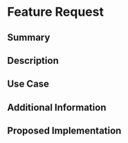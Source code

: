 # Feature Request

## Summary
<!-- Provide a concise summary of the feature you're requesting. -->

## Description
<!-- Describe the feature in detail, including its purpose and any potential benefits it would bring. -->

## Use Case
<!-- Explain how this feature would be used in practical scenarios. -->

## Additional Information
<!-- Add any additional context or information that might help in understanding and implementing the feature. -->

## Proposed Implementation
<!-- If you have any ideas on how this feature could be implemented, please share them here.
     Otherwise, leave this section blank. -->
